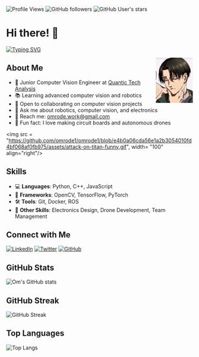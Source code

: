 ![Profile Views](https://komarev.com/ghpvc/?username=omrode1&color=blue)
![GitHub followers](https://img.shields.io/github/followers/omrode1?style=social)
![GitHub User's stars](https://img.shields.io/github/stars/omrode1?style=social)

# Hi there! 👋
[![Typing SVG](https://readme-typing-svg.demolab.com?font=Fira+Code&duration=2000&pause=500&color=FFFFFF&width=435&lines=Junior+Computer+Vision+Engineer;I+make+drones+fly+on+their+own)](https://git.io/typing-svg)

<img src="https://github.com/omrode1/omrode1/blob/main/assets/levi-rizz.gif" width="100" align="right"/>

## About Me
- 🚀 Junior Computer Vision Engineer at [Quantic Tech Analysis](https://www.quantictech.ai)
- 📚 Learning advanced computer vision and robotics
- 🤝 Open to collaborating on computer vision projects
- 💬 Ask me about robotics, computer vision, and electronics
- 📧 Reach me: [omrode.work@gmail.com](mailto:omrode.work@gmail.com)
- 🎨 Fun fact: I love making circuit boards and autonomous drones

<img src = "https://github.com/omrode1/omrode1/blob/e4b0a06cda56e1a2b3054010fd4bf068af0fb975/assets/attack-on-titan-funny.gif", width= "100" align="right"/>

## Skills
- 💻 **Languages**: Python, C++, JavaScript
- 🧰 **Frameworks**: OpenCV, TensorFlow, PyTorch
- 🛠️ **Tools**: Git, Docker, ROS
- 🔧 **Other Skills**: Electronics Design, Drone Development, Team Management

## Connect with Me
[![LinkedIn](https://img.shields.io/badge/LinkedIn-blue?style=for-the-badge&logo=linkedin)](https://www.linkedin.com/in/om-rode-b51520202/)
[![Twitter](https://img.shields.io/badge/Twitter-blue?style=for-the-badge&logo=twitter)](https://x.com/OmRode3)
[![GitHub](https://img.shields.io/badge/GitHub-black?style=for-the-badge&logo=github)](https://github.com/omrode1)

## GitHub Stats
![Om's GitHub stats](https://github-readme-stats.vercel.app/api?username=omrode1&show_icons=true&theme=radical)

## GitHub Streak
![GitHub Streak](https://github-readme-streak-stats.herokuapp.com/?user=omrode1&theme=dark)

## Top Languages
![Top Langs](https://github-readme-stats.vercel.app/api/top-langs/?username=omrode1&layout=compact&theme=radical)
